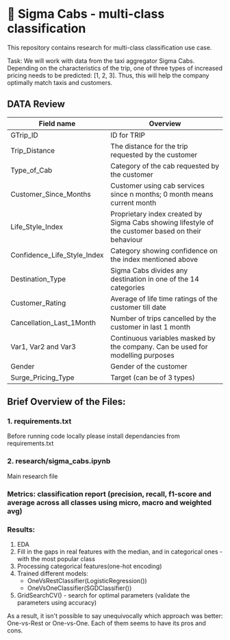 # 🚀 Sigma Cabs - multi-class classification

This repository contains research for multi-class classification use case.

Task: We will work with data from the taxi aggregator Sigma Cabs. Depending on the characteristics of the trip, one of three types of increased pricing needs to be predicted: [1, 2, 3]. Thus, this will help the company optimally match taxis and customers.

## DATA Review
| Field name | Overview |
| ------ | ------ |
| GTrip_ID | ID for TRIP |
| Trip_Distance | The distance for the trip requested by the customer |
| Type_of_Cab | Category of the cab requested by the customer |
| Customer_Since_Months | Customer using cab services since n months; 0 month means current month |
| Life_Style_Index | Proprietary index created by Sigma Cabs showing lifestyle of the customer based on their behaviour |
| Confidence_Life_Style_Index | Category showing confidence on the index mentioned above |
| Destination_Type | Sigma Cabs divides any destination in one of the 14 categories |
| Customer_Rating | Average of life time ratings of the customer till date |
| Cancellation_Last_1Month | Number of trips cancelled by the customer in last 1 month |
| Var1, Var2 and Var3 | Continuous variables masked by the company. Can be used for modelling purposes |
| Gender | Gender of the customer |
| Surge_Pricing_Type | Target (can be of 3 types) |

## Brief Overview of the Files:
### 1. requirements.txt
Before running code locally please install dependancies from requirements.txt

### 2. research/sigma_cabs.ipynb
Main research file

### Metrics: classification report (precision, recall, f1-score and average across all classes using micro, macro and weighted avg)

### Results:
1. EDA
2. Fill in the gaps in real features with the median, and in categorical ones - with the most popular class
3. Processing categorical features(one-hot encoding)
4. Trained different models:
	- OneVsRestClassifier(LogisticRegression())
	- OneVsOneClassifier(SGDClassifier())
5. GridSearchCV() - search for optimal parameters (validate the parameters using accuracy)

As a result, it isn't possible to say unequivocally which approach was better: One-vs-Rest or One-vs-One. Each of them seems to have its pros and cons.




